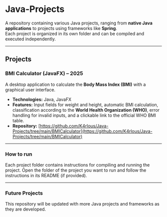 # Java-Projects

A repository containing various Java projects, ranging from **native Java applications** to projects using frameworks like **Spring**.  
Each project is organized in its own folder and can be compiled and executed independently.

---

## Projects

### BMI Calculator (JavaFX) – 2025
A desktop application to calculate the **Body Mass Index (BMI)** with a graphical user interface.  
- **Technologies:** Java, JavaFX  
- **Features:** Input fields for weight and height, automatic BMI calculation, classification according to the **World Health Organization (WHO)**, error handling for invalid inputs, and a clickable link to the official WHO BMI table.  
- **Repository:** [https://github.com/K4rlous/Java-Projects/tree/main/BMICalculator](https://github.com/K4rlous/Java-Projects/tree/main/BMICalculator)

---

### How to run
Each project folder contains instructions for compiling and running the project. Open the folder of the project you want to run and follow the instructions in its README (if provided).

---

### Future Projects
This repository will be updated with more Java projects and frameworks as they are developed.
